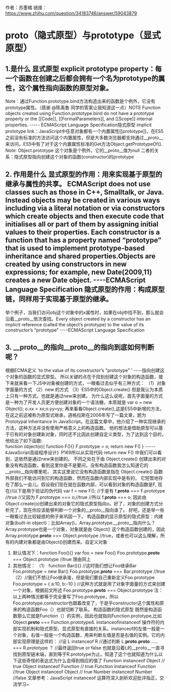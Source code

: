 作者：苏墨橘  链接：https://www.zhihu.com/question/34183746/answer/59043879
# __proto__（隐式原型）与prototype（显式原型）
## 1.是什么 显式原型 explicit prototype property：每一个函数在创建之后都会拥有一个名为prototype的属性，这个属性指向函数的原型对象。
Note：通过Function.prototype.bind方法构造出来的函数是个例外，它没有prototype属性。（感谢 @陈禹鲁 同学的答案让我知道这一点）NOTE Function objects created using Function.prototype.bind do not have a prototype property or the [[Code]], [[FormalParameters]], and [[Scope]] internal properties. ----- ECMAScript Language Specification隐式原型 implicit prototype link：JavaScript中任意对象都有一个内置属性[[prototype]]，在ES5之前没有标准的方法访问这个内置属性，但是大多数浏览器都支持通过__proto__来访问。ES5中有了对于这个内置属性标准的Get方法Object.getPrototypeOf().                     
Note: Object.prototype 这个对象是个例外，它的__proto__值为null 二者的关系：隐式原型指向创建这个对象的函数(constructor)的prototype
## 2. 作用是什么 显式原型的作用：用来实现基于原型的继承与属性的共享。 ECMAScript does not use classes such as those in C++, Smalltalk, or Java. Instead objects may be created in various ways including via a literal notation or via constructors which create objects and then execute code that initialises all or part of them by assigning initial values to their properties. Each constructor is a function that has a property named “prototype” that is used to implement prototype-based inheritance and shared properties.Objects are created by using constructors in new expressions; for example, new Date(2009,11) creates a new Date object. ----ECMAScript Language Specification 隐式原型的作用：构成原型链，同样用于实现基于原型的继承。
举个例子，当我们访问obj这个对象中的x属性时，如果在obj中找不到，那么就会沿着__proto__依次查找。Every object created by a constructor has an implicit reference (called the object’s prototype) to the value of its constructor’s “prototype” ----ECMAScript Language Specification
## 3. __proto__的指向__proto__的指向到底如何判断呢？
根据ECMA定义 'to the value of its constructor’s "prototype" ' ----指向创建这个对象的函数的显式原型。
所以关键的点在于找到创建这个对象的构造函数，接下来就来看一下JS中对象被创建的方式，一眼看过去似乎有三种方式：
（1）对象字面量的方式 
（2）new 的方式 
（3）ES5中的Object.create() 但是我认为本质上只有一种方式，也就是通过new来创建。
为什么这么说呢，首先字面量的方式是一种为了开发人员更方便创建对象的一个语法糖，本质就是 var o = new Object(); o.xx = xx;o.yy=yy; 
再来看看Object.create(),这是ES5中新增的方法，在这之前这被称为原型式继承，道格拉斯在2006年写了一篇文章，题为 Prototypal Inheritance In JavaScript。在这篇文章中，他介绍了一种实现继承的方法，这种方法并没有使用严格意义上的构造函数。
他的想法是借助原型可以基于已有的对象创建新对象，同时还不比因此创建自定义类型，为了达到这个目的，他给出了如下函数:         
function object(o){
    function F(){}
    F.prototype = o;
    return new F()
}
 ----- 《JavaScript高级程序设计》P169所以从实现代码 return new F() 中我们可以看到，这依然是通过new来创建的。
 不同之处在于由 Object.create() 创建出来的对象没有构造函数，看到这里你是不是要问，没有构造函数我怎么知道它的__proto__指向哪里呢，
 其实这里说它没有构造函数是指在 Object.create() 函数外部我们不能访问到它的构造函数，然而在函数内部实现中是有的，
 它短暂地存在了那么一会儿。假设我们现在就在函数内部，可以看到对象的构造函数是F, 现在//以下是用于验证的伪代码
var f = new F(); 
//于是有
f.__proto__ === F.prototype //true
//又因为
F.prototype === o;//true
//所以
f.__proto__ === o;
 因此由Object.create(o)创建出来的对象它的隐式原型指向o。好了，对象的创建方式分析完了，现在你应该能够判断一个对象的__proto__指向谁了。
 好吧，还是举一些一眼看过去比较疑惑的例子来巩固一下。 构造函数的显示原型的隐式原型：内建对象(built-in object)：比如Array()，Array.prototype.__proto__指向什么？Array.prototype也是一个对象，对象就是由 Object() 这个构造函数创建的，因此Array.prototype.__proto__ === Object.prototype //true，或者也可以这么理解，所有的内建对象都是由Object()创建而来。自定义对象  
 1.  默认情况下：function Foo(){}
var foo = new Foo()
Foo.prototype.__proto__ === Object.prototype //true 理由同上
 2.  其他情况： （1） function Bar(){}
//这时我们想让Foo继承Bar
Foo.prototype = new Bar()
 Foo.prototype.__proto__ === Bar.prototype //true
（2）//我们不想让Foo继承谁，但是我们要自己重新定义Foo.prototype
Foo.prototype = {
  a:10,
  b:-10
}
//这种方式就是用了对象字面量的方式来创建一个对象，根据前文所述 
Foo.prototype.__proto__ === Object.prototype
注： 以上两种情况都等于完全重写了Foo.prototype，所以Foo.prototype.constructor也跟着改变了，于是乎constructor这个属性和原来的构造函数Foo（）也就切断了联系。 构造函数的隐式原型 既然是构造函数那么它就是Function（）的实例，因此也就指向Function.prototype,比如 Object.__proto__ === Function.prototype4. instanceofinstanceof 操作符的内部实现机制和隐式原型、显式原型有直接的关系。instanceof的左值一般是一个对象，右值一般是一个构造函数，用来判断左值是否是右值的实例。它的内部实现原理是这样的： //设 L instanceof R 
//通过判断
 L.__proto__.__proto__ ..... === R.prototype ？
//最终返回true or false
 也就是沿着L的__proto__一直寻找到原型链末端，直到等于R.prototype为止。知道了这个也就知道为什么以下这些奇怪的表达式为什么会得到相应的值了 Function instanceof Object // true 
 Object instanceof Function // true 
 Function instanceof Function //true
 Object instanceof Object // true
 Number instanceof Number //false
文章参考：JavaScript instanceof 运算符深入剖析欢迎批评指正，交流学习~
